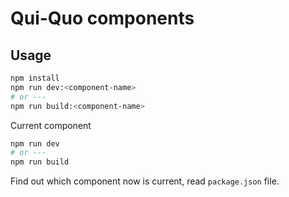 # Qui-Quo components

## Usage

```sh
npm install
npm run dev:<component-name>
# or ---
npm run build:<component-name>
```

Current component

```sh
npm run dev
# or ---
npm run build
```

Find out which component now is current, read `package.json` file.
